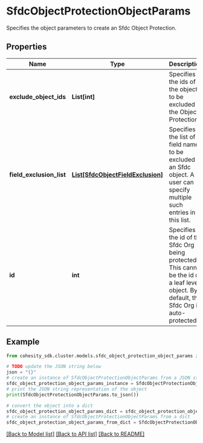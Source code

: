 # SfdcObjectProtectionObjectParams

Specifies the object parameters to create an Sfdc Object Protection.

## Properties

Name | Type | Description | Notes
------------ | ------------- | ------------- | -------------
**exclude_object_ids** | **List[int]** | Specifies the ids of the objects to be excluded in the Object Protection. | [optional] 
**field_exclusion_list** | [**List[SfdcObjectFieldExclusion]**](SfdcObjectFieldExclusion.md) | Specifies the list of field names to be excluded in an Sfdc object. A user can specify multiple such entries in this list. | [optional] 
**id** | **int** | Specifies the id of the Sfdc Org being protected. This cannot be the id of a leaf level object. By default, the Sfdc Org is auto-protected. | 

## Example

```python
from cohesity_sdk.cluster.models.sfdc_object_protection_object_params import SfdcObjectProtectionObjectParams

# TODO update the JSON string below
json = "{}"
# create an instance of SfdcObjectProtectionObjectParams from a JSON string
sfdc_object_protection_object_params_instance = SfdcObjectProtectionObjectParams.from_json(json)
# print the JSON string representation of the object
print(SfdcObjectProtectionObjectParams.to_json())

# convert the object into a dict
sfdc_object_protection_object_params_dict = sfdc_object_protection_object_params_instance.to_dict()
# create an instance of SfdcObjectProtectionObjectParams from a dict
sfdc_object_protection_object_params_from_dict = SfdcObjectProtectionObjectParams.from_dict(sfdc_object_protection_object_params_dict)
```
[[Back to Model list]](../README.md#documentation-for-models) [[Back to API list]](../README.md#documentation-for-api-endpoints) [[Back to README]](../README.md)


